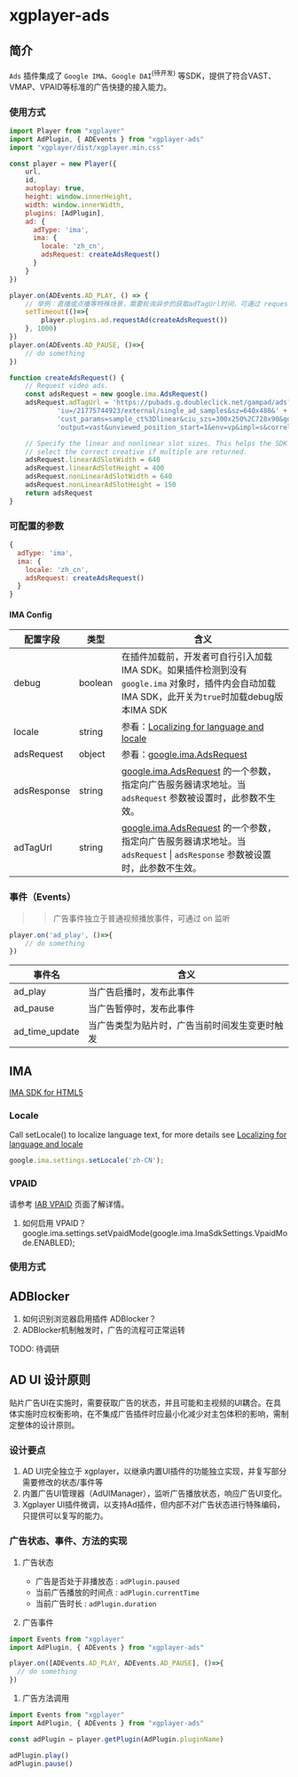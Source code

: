 # xgplayer-ads

## 简介

`Ads` 插件集成了 `Google IMA`、`Google DAI`<sup>(待开发)</sup> 等SDK，提供了符合VAST、VMAP、VPAID等标准的广告快捷的接入能力。

### 使用方式

```javascript
import Player from "xgplayer"
import AdPlugin, { ADEvents } from "xgplayer-ads"
import "xgplayer/dist/xgplayer.min.css"

const player = new Player({
    url,
    id,
    autoplay: true,
    height: window.innerHeight,
    width: window.innerWidth,
    plugins: [AdPlugin],
    ad: {
      adType: 'ima',
      ima: {
        locale: 'zh_cn',
        adsRequest: createAdsRequest()
      }
    }
})

player.on(ADEvents.AD_PLAY, () => {
    // 举例：直播或点播等特殊场景，需要轮询异步的获取adTagUrl时间，可通过 requestAd 方法重新请求广告
    setTimeout(()=>{
        player.plugins.ad.requestAd(createAdsRequest())
    }, 1000)
})
player.on(ADEvents.AD_PAUSE, ()=>{
    // do something
})

function createAdsRequest() {
    // Request video ads.
    const adsRequest = new google.ima.AdsRequest()
    adsRequest.adTagUrl = 'https://pubads.g.doubleclick.net/gampad/ads?' +
            'iu=/21775744923/external/single_ad_samples&sz=640x480&' +
            'cust_params=sample_ct%3Dlinear&ciu_szs=300x250%2C728x90&gdfp_req=1&' +
            'output=vast&unviewed_position_start=1&env=vp&impl=s&correlator='

    // Specify the linear and nonlinear slot sizes. This helps the SDK to
    // select the correct creative if multiple are returned.
    adsRequest.linearAdSlotWidth = 640
    adsRequest.linearAdSlotHeight = 400
    adsRequest.nonLinearAdSlotWidth = 640
    adsRequest.nonLinearAdSlotHeight = 150
    return adsRequest
}

```


### 可配置的参数

```javascript
{
  adType: 'ima',
  ima: {
    locale: 'zh_cn',
    adsRequest: createAdsRequest()
  }
}
```

#### IMA Config
| 配置字段 | 类型 | 含义 |
| ------ | -------- | ----- |
| debug | boolean | 在插件加载前，开发者可自行引入加载IMA SDK。如果插件检测到没有 `google.ima` 对象时，插件内会自动加载IMA SDK，此开关为`true`时加载debug版本IMA SDK |
| locale | string | 参看：[Localizing for language and locale](https://developers.google.com/interactive-media-ads/docs/sdks/html5/client-side/localization) |
| adsRequest | object | 参看：[google.ima.AdsRequest](https://developers.google.com/interactive-media-ads/docs/sdks/html5/client-side/reference/js/google.ima.AdsRequest) |
| adsResponse | string | [google.ima.AdsRequest](https://developers.google.com/interactive-media-ads/docs/sdks/html5/client-side/reference/js/google.ima.AdsRequest) 的一个参数，指定向广告服务器请求地址。当 `adsRequest` 参数被设置时，此参数不生效。 |
| adTagUrl | string | [google.ima.AdsRequest](https://developers.google.com/interactive-media-ads/docs/sdks/html5/client-side/reference/js/google.ima.AdsRequest) 的一个参数，指定向广告服务器请求地址。当 `adsRequest` \| `adsResponse` 参数被设置时，此参数不生效。 |


### 事件（Events）

>> 广告事件独立于普通视频播放事件，可通过 on 监听

```javascript
player.on('ad_play', ()=>{
    // do something
})
```

| 事件名 | 含义 |
| ------ | ----- |
| ad_play | 当广告启播时，发布此事件 |
| ad_pause | 当广告暂停时，发布此事件 |
| ad_time_update | 当广告类型为贴片时，广告当前时间发生变更时触发 |

## IMA

[IMA SDK for HTML5](https://developers.google.com/interactive-media-ads/docs/sdks/html5/client-side)

### Locale

Call setLocale() to localize language text, for more details see [Localizing for language and locale](https://developers.google.com/interactive-media-ads/docs/sdks/html5/client-side/localization)

```javascript
google.ima.settings.setLocale('zh-CN');
```

### VPAID

请参考 [IAB VPAID](https://iabtechlab.com/standards/video-player-ad-interface-definition-vpaid/) 页面了解详情。

1. 如何启用 VPAID？
google.ima.settings.setVpaidMode(google.ima.ImaSdkSettings.VpaidMode.ENABLED);

### 使用方式


## ADBlocker

1. 如何识别浏览器启用插件 ADBlocker？
2. ADBlocker机制触发时，广告的流程可正常运转

TODO: 待调研

## AD UI 设计原则

贴片广告UI在实施时，需要获取广告的状态，并且可能和主视频的UI耦合。在具体实施时应权衡影响，在不集成广告插件时应最小化减少对主包体积的影响，需制定整体的设计原则。

### 设计要点
1. AD UI完全独立于 xgplayer，以继承内置UI插件的功能独立实现，并复写部分需要修改的状态/事件等 
2. 内置广告UI管理器（AdUIManager），监听广告播放状态，响应广告UI变化。
3. Xgplayer UI插件微调，以支持Ad插件，但内部不对广告状态进行特殊编码，只提供可以复写的能力。


### 广告状态、事件、方法的实现

1. 广告状态

    - 广告是否处于非播放态 : `adPlugin.paused`
    - 当前广告播放的时间点 : `adPlugin.currentTime`
    - 当前广告时长 : `adPlugin.duration`

1. 广告事件

```JavaScript
import Events from "xgplayer"
import AdPlugin, { ADEvents } from "xgplayer-ads"

player.on([ADEvents.AD_PLAY, ADEvents.AD_PAUSE], ()=>{
  // do something
})
```
1. 广告方法调用
```JavaScript
import Events from "xgplayer"
import AdPlugin, { ADEvents } from "xgplayer-ads"

const adPlugin = player.getPlugin(AdPlugin.pluginName)

adPlugin.play()
adPlugin.pause()
```
